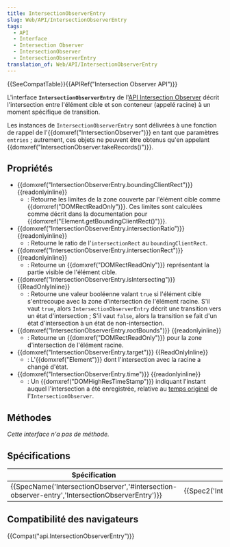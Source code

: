 ```yaml
---
title: IntersectionObserverEntry
slug: Web/API/IntersectionObserverEntry
tags:
  - API
  - Interface
  - Intersection Observer
  - IntersectionObserver
  - IntersectionObserverEntry
translation_of: Web/API/IntersectionObserverEntry
---
```

{{SeeCompatTable}}{{APIRef("Intersection Observer API")}}

L'interface **`IntersectionObserverEntry`** de l'[API Intersection Observer](/fr/docs/Web/API/Intersection_Observer_API) décrit l'intersection entre l'élément cible et son conteneur (appelé racine) à un moment spécifique de transition.

Les instances de `IntersectionObserverEntry` sont délivrées à une fonction de rappel de l'{{domxref("IntersectionObserver")}} en tant que paramètres `entries` ; autrement, ces objets ne peuvent être obtenus qu'en appelant {{domxref("IntersectionObserver.takeRecords()")}}.

## Propriétés

- {{domxref("IntersectionObserverEntry.boundingClientRect")}} {{readonlyinline}}
  - : Retourne les limites de la zone couverte par l'élément cible comme {{domxref("DOMRectReadOnly")}}. Ces limites sont calculées comme décrit dans la documentation pour {{domxref("Element.getBoundingClientRect()")}}.
- {{domxref("IntersectionObserverEntry.intersectionRatio")}} {{readonlyinline}}
  - : Retourne le ratio de l'`intersectionRect` au `boundingClientRect`.
- {{domxref("IntersectionObserverEntry.intersectionRect")}} {{readonlyinline}}
  - : Retourne un {{domxref("DOMRectReadOnly")}} représentant la partie visible de l'élément cible.
- {{domxref("IntersectionObserverEntry.isIntersecting")}} {{ReadOnlyInline}}
  - : Retourne une valeur booléenne valant `true` si l'élément cible s'entrecoupe avec la zone d'intersection de l'élément racine. S'il vaut `true`, alors `IntersectionObserverEntry` décrit une transition vers un état d'intersection ;  S'il vaut `false`, alors la transition se fait d'un état d'intersection à un état de non-intersection.
- {{domxref("IntersectionObserverEntry.rootBounds")}} {{readonlyinline}}
  - : Retourne un {{domxref("DOMRectReadOnly")}} pour la zone d'intersection de l'élément racine.
- {{domxref("IntersectionObserverEntry.target")}} {{ReadOnlyInline}}
  - : L'{{domxref("Element")}} dont l'intersection avec la racine a changé d'état.
- {{domxref("IntersectionObserverEntry.time")}} {{readonlyinline}}
  - : Un {{domxref("DOMHighResTimeStamp")}} indiquant l'instant auquel l'intersection a été enregistrée, relative au [temps originel](/fr/docs/Web/API/DOMHighResTimeStamp#The_time_origin) de l'`IntersectionObserver`.

## Méthodes

_Cette interface n'a pas de méthode._

## Spécifications

| Spécification                                                                                                                    | Statut                                       | Commentaire         |
| -------------------------------------------------------------------------------------------------------------------------------- | -------------------------------------------- | ------------------- |
| {{SpecName('IntersectionObserver','#intersection-observer-entry','IntersectionObserverEntry')}} | {{Spec2('IntersectionObserver')}} | Définition initiale |

## Compatibilité des navigateurs

{{Compat("api.IntersectionObserverEntry")}}
